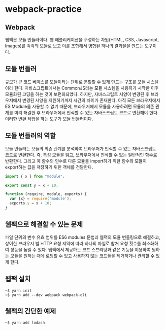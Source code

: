 # webpack-practice

## Webpack

웹팩은 모듈 번들러이다. 웹 애플리케이션을 구성하는 자원(HTML, CSS, Javascript, Images)를 각각의 모듈로 보고 이를 조합해서 병합된 하나의 결과물을 만드는 도구이다.

## 모듈 번들러

규모가 큰 코드 베이스를 모듈이라는 단위로 분할할 수 있게 만드는 구조를 모듈 시스템이라 한다. 자바스크립트에서는 CommonJS라는 모듈 시스템을 사용하기 시작한 이후 모듈화된 코딩을 하는 것이 보편화되었다. 하지만, 자바스크립트 사양이 변경된 후 브라우저에서 변경된 사양을 지원하기까지 시간의 차이가 존재한다. 아직 모든 브라우저에서 ES Module을 사용할 수 없기 때문에, 브라우저에서 모듈을 사용하려면 모듈의 의존 관계를 미리 해결한 후 브라우저에서 인식할 수 있는 자바스크립트 코드로 변환해야 한다. 이러한 변환 작업을 하는 도구가 모듈 번들러이다.

## 모듈 번들러의 역할

모듈 번들러는 모듈의 의존 관계를 분석하여 브라우저가 인식할 수 있는 자바스크립트 코드로 변환한다. 즉, 특성 모듈을 읽고, 브라우저에서 인식할 수 있는 일반적인 함수로 반환한다. 그리고 이 함수의 인수로 다른 모듈을 import하기 위한 함수와 모듈이 export하는 값을 저장하기 위한 객체를 전달한다.

```js
import { x } from "module";

export const y = x + 10;
```

```js
function (require, module, exports) {
  var {x} = require('module');
  exports.y = x + 10;
}
```

## 웹팩으로 해결할 수 있는 문제

파일 단위의 변수 유효 범위를 ES6 modules 문법과 웹팩의 모듈 번들링으로 해결하고, 상이한 브라우저 별 HTTP 요청 제약에 따라 하나의 파일로 합쳐 요청 횟수를 최소화하여 성능을 높일 수 있다. 웹팩에서 제공하는 코드 스프리팅과 같은 기능을 이용하여 원하는 모듈을 원하는 때에 로딩할 수 있고 사용하지 않는 코드들을 제거하거나 관리할 수 있게 한다.

## 웹팩 설치

```
~$ yarn init
~$ yarn add --dev webpack webpack-cli
```

## 웹팩의 간단한 예제

```
~$ yarn add lodash
```
